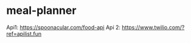 # meal-planner
Api1:  https://spoonacular.com/food-api
Api 2: https://www.twilio.com/?ref=apilist.fun 
